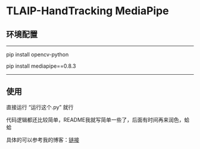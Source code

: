 # TLAIP-HandTracking MediaPipe

## 环境配置

---

pip install opencv-python

pip install mediapipe==0.8.3

---

## 使用
直接运行 “运行这个.py” 就行

代码逻辑都还比较简单，README我就写简单一些了，后面有时间再来润色，蛤蛤

具体的可以参考我的博客：[链接](https://blog.csdn.net/zmdsjtu)